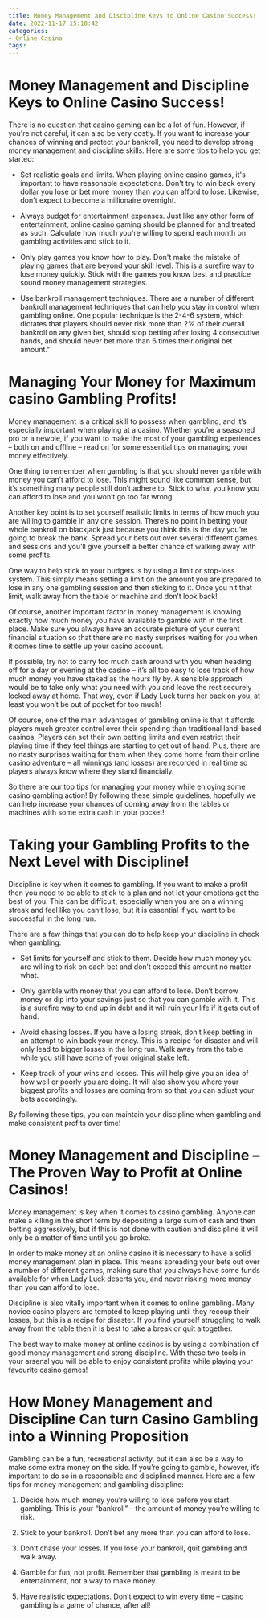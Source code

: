 ```yaml
---
title: Money Management and Discipline Keys to Online Casino Success!
date: 2022-11-17 15:18:42
categories:
- Online Casino
tags:
---
```



# Money Management and Discipline Keys to Online Casino Success!

There is no question that casino gaming can be a lot of fun. However, if you're not careful, it can also be very costly. If you want to increase your chances of winning and protect your bankroll, you need to develop strong money management and discipline skills. Here are some tips to help you get started:

* Set realistic goals and limits. When playing online casino games, it's important to have reasonable expectations. Don't try to win back every dollar you lose or bet more money than you can afford to lose. Likewise, don't expect to become a millionaire overnight.

* Always budget for entertainment expenses. Just like any other form of entertainment, online casino gaming should be planned for and treated as such. Calculate how much you're willing to spend each month on gambling activities and stick to it.

* Only play games you know how to play. Don't make the mistake of playing games that are beyond your skill level. This is a surefire way to lose money quickly. Stick with the games you know best and practice sound money management strategies.

* Use bankroll management techniques. There are a number of different bankroll management techniques that can help you stay in control when gambling online. One popular technique is the 2-4-6 system, which dictates that players should never risk more than 2% of their overall bankroll on any given bet, should stop betting after losing 4 consecutive hands, and should never bet more than 6 times their original bet amount."

# Managing Your Money for Maximum casino Gambling Profits!

Money management is a critical skill to possess when gambling, and it’s especially important when playing at a casino. Whether you’re a seasoned pro or a newbie, if you want to make the most of your gambling experiences – both on and offline – read on for some essential tips on managing your money effectively.

One thing to remember when gambling is that you should never gamble with money you can’t afford to lose. This might sound like common sense, but it’s something many people still don’t adhere to. Stick to what you know you can afford to lose and you won’t go too far wrong.

Another key point is to set yourself realistic limits in terms of how much you are willing to gamble in any one session. There’s no point in betting your whole bankroll on blackjack just because you think this is the day you’re going to break the bank. Spread your bets out over several different games and sessions and you’ll give yourself a better chance of walking away with some profits.

One way to help stick to your budgets is by using a limit or stop-loss system. This simply means setting a limit on the amount you are prepared to lose in any one gambling session and then sticking to it. Once you hit that limit, walk away from the table or machine and don’t look back!

Of course, another important factor in money management is knowing exactly how much money you have available to gamble with in the first place. Make sure you always have an accurate picture of your current financial situation so that there are no nasty surprises waiting for you when it comes time to settle up your casino account.

If possible, try not to carry too much cash around with you when heading off for a day or evening at the casino – it’s all too easy to lose track of how much money you have staked as the hours fly by. A sensible approach would be to take only what you need with you and leave the rest securely locked away at home. That way, even if Lady Luck turns her back on you, at least you won’t be out of pocket for too much!

Of course, one of the main advantages of gambling online is that it affords players much greater control over their spending than traditional land-based casinos. Players can set their own betting limits and even restrict their playing time if they feel things are starting to get out of hand. Plus, there are no nasty surprises waiting for them when they come home from their online casino adventure – all winnings (and losses) are recorded in real time so players always know where they stand financially.

So there are our top tips for managing your money while enjoying some casino gambling action! By following these simple guidelines, hopefully we can help increase your chances of coming away from the tables or machines with some extra cash in your pocket!

#  Taking your Gambling Profits to the Next Level with Discipline!

Discipline is key when it comes to gambling. If you want to make a profit then you need to be able to stick to a plan and not let your emotions get the best of you. This can be difficult, especially when you are on a winning streak and feel like you can’t lose, but it is essential if you want to be successful in the long run.

There are a few things that you can do to help keep your discipline in check when gambling:

- Set limits for yourself and stick to them. Decide how much money you are willing to risk on each bet and don’t exceed this amount no matter what.

- Only gamble with money that you can afford to lose. Don’t borrow money or dip into your savings just so that you can gamble with it. This is a surefire way to end up in debt and it will ruin your life if it gets out of hand.

- Avoid chasing losses. If you have a losing streak, don’t keep betting in an attempt to win back your money. This is a recipe for disaster and will only lead to bigger losses in the long run. Walk away from the table while you still have some of your original stake left.

- Keep track of your wins and losses. This will help give you an idea of how well or poorly you are doing. It will also show you where your biggest profits and losses are coming from so that you can adjust your bets accordingly.

By following these tips, you can maintain your discipline when gambling and make consistent profits over time!

# Money Management and Discipline – The Proven Way to Profit at Online Casinos!

Money management is key when it comes to casino gambling. Anyone can make a killing in the short term by depositing a large sum of cash and then betting aggressively, but if this is not done with caution and discipline it will only be a matter of time until you go broke.

In order to make money at an online casino it is necessary to have a solid money management plan in place. This means spreading your bets out over a number of different games, making sure that you always have some funds available for when Lady Luck deserts you, and never risking more money than you can afford to lose.

Discipline is also vitally important when it comes to online gambling. Many novice casino players are tempted to keep playing until they recoup their losses, but this is a recipe for disaster. If you find yourself struggling to walk away from the table then it is best to take a break or quit altogether.

The best way to make money at online casinos is by using a combination of good money management and strong discipline. With these two tools in your arsenal you will be able to enjoy consistent profits while playing your favourite casino games!

# How Money Management and Discipline Can turn Casino Gambling into a Winning Proposition

Gambling can be a fun, recreational activity, but it can also be a way to make some extra money on the side. If you’re going to gamble, however, it’s important to do so in a responsible and disciplined manner. Here are a few tips for money management and gambling discipline:

1. Decide how much money you’re willing to lose before you start gambling. This is your “bankroll” – the amount of money you’re willing to risk.

2. Stick to your bankroll. Don’t bet any more than you can afford to lose.

3. Don’t chase your losses. If you lose your bankroll, quit gambling and walk away.

4. Gamble for fun, not profit. Remember that gambling is meant to be entertainment, not a way to make money.

5. Have realistic expectations. Don’t expect to win every time – casino gambling is a game of chance, after all!